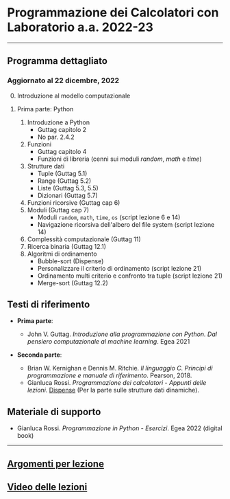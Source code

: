 # Programmazione dei Calcolatori con Laboratorio  a.a. 2022-23

---------------------------------

## Programma dettagliato
### Aggiornato al 22 dicembre, 2022

0. Introduzione al modello computazionale

1. Prima parte: Python

    1. Introduzione a Python
        - Guttag capitolo 2
        - No par. 2.4.2
    3. Funzioni
        - Guttag capitolo 4 
        - Funzioni di libreria (cenni sui moduli *random*, *math* e *time*)
    4. Strutture dati
	    - Tuple (Guttag 5.1)
	    - Range (Guttag 5.2)
	    - Liste (Guttag 5.3, 5.5)
	    - Dizionari (Guttag 5.7)
    5. Funzioni ricorsive (Guttag cap 6)
    6. Moduli (Guttag cap 7)
	   	- Moduli `random`, `math`, `time`, `os` (script lezione 6 e 14)
	   	- Navigazione ricorsiva dell'albero del file system (script lezione 14)
    7. Complessità computazionale (Guttag 11)
    8. Ricerca binaria (Guttag 12.1)
    9. Algoritmi di ordinamento
	   	- Bubble-sort (Dispense)
	  	- Personalizzare il criterio di ordinamento (script lezione 21)
	  	- Ordinamento multi criterio e confronto tra tuple (script lezione 21)
	  	- Merge-sort (Guttag 12.2)
	   
## Testi di riferimento

* **Prima parte**:

    * John V. Guttag. *Introduzione alla programmazione con Python. Dal pensiero computazionale al machine learning*. Egea 2021
    
* **Seconda parte**:

    * Brian W. Kernighan e Dennis M. Ritchie. *Il linguaggio C. Principi di programmazione e manuale di riferimento*. Pearson, 2018.
    * Gianluca Rossi. *Programmazione dei calcolatori - Appunti delle lezioni*. [Dispense](https://www.dropbox.com/s/zsu3k8ealgka0ne/dispense_programmazione.pdf?dl=1) (Per la parte sulle strutture dati dinamiche).
    
## Materiale di supporto
 
 * Gianluca Rossi. *Programmazione in Python - Esercizi*. Egea 2022 (digital book)
 


-----------------

## [Argomenti per lezione](./argomenti_x_lezione.md)

## [Video delle lezioni](./video.md)